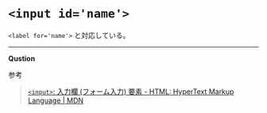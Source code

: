 # `<input id='name'>`

`<label for='name'>`
と対応している。

___

__Qustion__

参考
>[`<input>`: 入力欄 (フォーム入力) 要素 - HTML: HyperText Markup Language | MDN](https://developer.mozilla.org/ja/docs/Web/HTML/Element/input)

>[]()

>[]()
